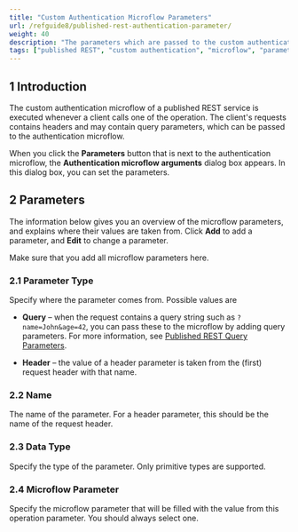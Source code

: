 ```yaml
---
title: "Custom Authentication Microflow Parameters"
url: /refguide8/published-rest-authentication-parameter/
weight: 40
description: "The parameters which are passed to the custom authentication microflow for a published REST service"
tags: ["published REST", "custom authentication", "microflow", "parameters", "arguments", "query", "header"]
---
```


## 1 Introduction

The custom authentication microflow of a published REST service is executed whenever a client calls one of the operation. The client's requests contains headers and may contain query parameters, which can be passed to the authentication microflow. 

When you click the **Parameters** button that is next to the authentication microflow, the **Authentication microflow arguments** dialog box appears. In this dialog box, you can set the parameters.

## 2 Parameters

The information below gives you an overview of the microflow parameters, and explains where their values are taken from. Click **Add** to add a parameter, and **Edit** to change a parameter.

Make sure that you add all microflow parameters here.

### 2.1 Parameter Type

Specify where the parameter comes from. Possible values are

* **Query** – when the request contains a query string such as `?name=John&age=42`, you can pass these to the microflow by adding query parameters. For more information, see [Published REST Query Parameters](/refguide8/published-rest-query-parameters/).

* **Header** – the value of a header parameter is taken from the (first) request header with that name.

### 2.2 Name

The name of the parameter. For a header parameter, this should be the name of the request header.

### 2.3 Data Type

Specify the type of the parameter. Only primitive types are supported.

### 2.4 Microflow Parameter

Specify the microflow parameter that will be filled with the value from this operation parameter. You should always select one.
